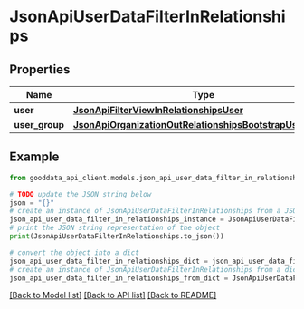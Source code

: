 # JsonApiUserDataFilterInRelationships


## Properties

Name | Type | Description | Notes
------------ | ------------- | ------------- | -------------
**user** | [**JsonApiFilterViewInRelationshipsUser**](JsonApiFilterViewInRelationshipsUser.md) |  | [optional] 
**user_group** | [**JsonApiOrganizationOutRelationshipsBootstrapUserGroup**](JsonApiOrganizationOutRelationshipsBootstrapUserGroup.md) |  | [optional] 

## Example

```python
from gooddata_api_client.models.json_api_user_data_filter_in_relationships import JsonApiUserDataFilterInRelationships

# TODO update the JSON string below
json = "{}"
# create an instance of JsonApiUserDataFilterInRelationships from a JSON string
json_api_user_data_filter_in_relationships_instance = JsonApiUserDataFilterInRelationships.from_json(json)
# print the JSON string representation of the object
print(JsonApiUserDataFilterInRelationships.to_json())

# convert the object into a dict
json_api_user_data_filter_in_relationships_dict = json_api_user_data_filter_in_relationships_instance.to_dict()
# create an instance of JsonApiUserDataFilterInRelationships from a dict
json_api_user_data_filter_in_relationships_from_dict = JsonApiUserDataFilterInRelationships.from_dict(json_api_user_data_filter_in_relationships_dict)
```
[[Back to Model list]](../README.md#documentation-for-models) [[Back to API list]](../README.md#documentation-for-api-endpoints) [[Back to README]](../README.md)


